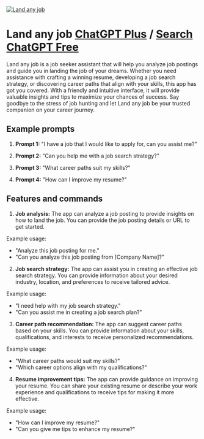 
[![Land any job](https://files.oaiusercontent.com/file-mhjBQDjlEgrBQbh1R3KYJyyz?se=2123-10-17T10%3A21%3A19Z&sp=r&sv=2021-08-06&sr=b&rscc=max-age%3D31536000%2C%20immutable&rscd=attachment%3B%20filename%3D4d0a73e3-5fdd-4e0c-a10c-8e7183f9dc4d.webp&sig=q57fUgwe1JjAkfI2bs5QSQljvThkspeDuXFsOETjCdE%3D)](https://chat.openai.com/g/g-XBRQFr4ol-land-any-job)

# Land any job [ChatGPT Plus](https://chat.openai.com/g/g-XBRQFr4ol-land-any-job) / [Search ChatGPT Free](https://gptcall.net/index.html#/?search=Land%20any%20job)

Land any job is a job seeker assistant that will help you analyze job postings and guide you in landing the job of your dreams. Whether you need assistance with crafting a winning resume, developing a job search strategy, or discovering career paths that align with your skills, this app has got you covered. With a friendly and intuitive interface, it will provide valuable insights and tips to maximize your chances of success. Say goodbye to the stress of job hunting and let Land any job be your trusted companion on your career journey.

## Example prompts

1. **Prompt 1:** "I have a job that I would like to apply for, can you assist me?"

2. **Prompt 2:** "Can you help me with a job search strategy?"

3. **Prompt 3:** "What career paths suit my skills?"

4. **Prompt 4:** "How can I improve my resume?"

## Features and commands

1. **Job analysis:** The app can analyze a job posting to provide insights on how to land the job. You can provide the job posting details or URL to get started.

Example usage: 
- "Analyze this job posting for me."
- "Can you analyze this job posting from [Company Name]?"

2. **Job search strategy:** The app can assist you in creating an effective job search strategy. You can provide information about your desired industry, location, and preferences to receive tailored advice.

Example usage:
- "I need help with my job search strategy."
- "Can you assist me in creating a job search plan?"

3. **Career path recommendation:** The app can suggest career paths based on your skills. You can provide information about your skills, qualifications, and interests to receive personalized recommendations.

Example usage:
- "What career paths would suit my skills?"
- "Which career options align with my qualifications?"

4. **Resume improvement tips:** The app can provide guidance on improving your resume. You can share your existing resume or describe your work experience and qualifications to receive tips for making it more effective.

Example usage:
- "How can I improve my resume?"
- "Can you give me tips to enhance my resume?"


